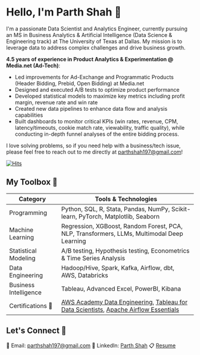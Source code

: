 # Hello, I'm Parth Shah 👋

I'm a passionate Data Scientist and Analytics Engineer, currently pursuing an MS in Business Analytics & Artificial Intelligence (Data Science & Engineering track) at The University of Texas at Dallas. My mission is to leverage data to address complex challenges and drive business growth.

**4.5 years of experience in Product Analytics & Experimentation @ Media.net (Ad-Tech)**:
- Led improvements for Ad-Exchange and Programmatic Products (Header Bidding, Prebid, Open Bidding) at Media.net
- Designed and executed A/B tests to optimize product performance
- Developed statistical models to maximize key metrics including profit margin, revenue rate and win rate
- Created new data pipelines to enhance data flow and analysis capabilities
- Built dashboards to monitor critical KPIs (win rates, revenue, CPM, latency/timeouts, cookie match rate, viewability, traffic quality), while conducting in-depth funnel analyses of the entire bidding process.

I love solving problems, so if you need help with a business/tech issue, please feel free to reach out to me directly at parthshah197@gmail.com!

[![Hits](https://hits.seeyoufarm.com/api/count/incr/badge.svg?url=https%3A%2F%2Fgithub.com%2Fparthshah197%2Fparthshah197&count_bg=%2379C83D&title_bg=%23292929&icon=&icon_color=%23E7E7E7&title=hits&edge_flat=false)](https://hits.seeyoufarm.com)

## My Toolbox 🧰

| Category | Tools & Technologies |
|----------|----------------------|
| Programming | Python, SQL, R, Stata, Pandas, NumPy, Scikit-learn, PyTorch, Matplotlib, Seaborn |
| Machine Learning | Regression, XGBoost, Random Forest, PCA, NLP, Transformers, LLMs, Multimodal Deep Learning |
| Statistical Modeling | A/B testing, Hypothesis testing, Econometrics & Time Series Analysis |
| Data Engineering | Hadoop/Hive, Spark, Kafka, Airflow, dbt, AWS, Databricks |
| Business Intelligence | Tableau, Advanced Excel, PowerBI, Kibana |
| Certifications 🏅 | [AWS Academy Data Engineering](https://www.credly.com/badges/26766545-4cd1-4fda-bde4-607b7aa544db/public_url), [Tableau for Data Scientists](https://www.linkedin.com/learning/certificates/c15a5aca440557753c6c182aedea160a41665ac2d2be95a3414e55af6cc3aa12), [Apache Airflow Essentials](https://www.linkedin.com/learning/certificates/2efbe723e8753e52fd7c15b5c86ae7f26365be0c67e6016c9327302cfc171185) |


## Let's Connect 🤝

📧 Email: parthshah197@gmail.com
💼 LinkedIn: [Parth Shah](https://www.linkedin.com/in/parthshah1997/)
📋 [Resume](https://drive.google.com/file/d/1AInBz7SbUBeulVd4FxTkgozzTjrmHnbd/view)
